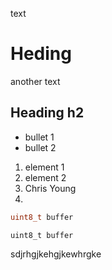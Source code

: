 text

# Heding

another text

## Heading h2

* bullet 1
* bullet 2

1. element 1
2. element 2
3. Chris Young
4. 
```c
uint8_t buffer
```

```c-nc
uint8_t buffer
```

sdjrhgjkehgjkewhrgke

